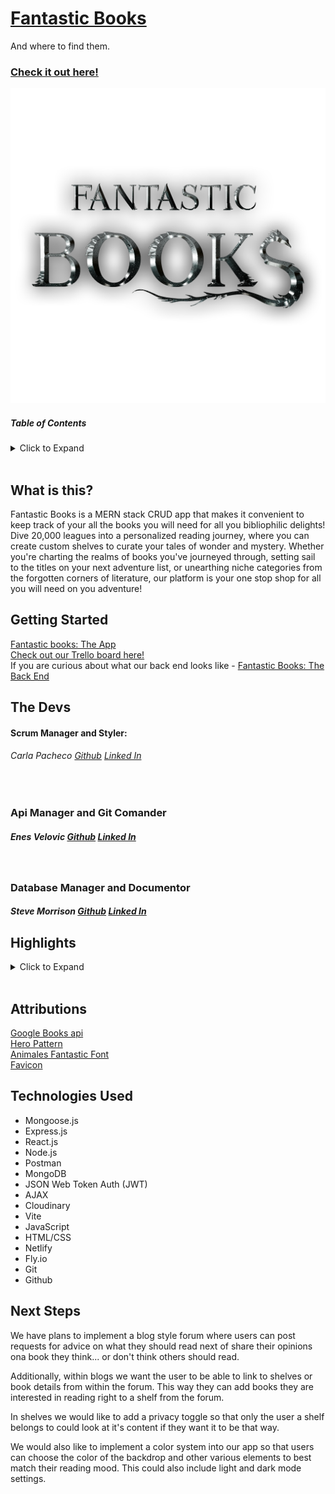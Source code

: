 # [Fantastic Books](https://fantastic-books.netlify.app/)
<p>And where to find them.</p>

### [Check it out here!](https://fantastic-books.netlify.app/)



<img src="public/assets/fantastic-books-logo.png">

##### Table of Contents
<details>
<summary> Click to Expand</summary>

- [What is this?](#what-is-this?)
- [Getting Started](#getting-started)
- [The Devs](#the-devs)
- [Highlights](#highlights)
- [Attributions](#attributions)
- [Technologies Used](#technologies-used)
- [Next Steps](#next-steps)

</details>
<br>

## What is this?

Fantastic Books is a MERN stack CRUD app that makes it convenient to keep track of your all the books you will need for all you bibliophilic delights! Dive 20,000 leagues into a personalized reading journey, where you can create custom shelves to curate your tales of wonder and mystery. Whether you're charting the realms of books you've journeyed through, setting sail to the titles on your next adventure list, or unearthing niche categories from the forgotten corners of literature, our platform is your one stop shop for all you will need on you adventure!

## Getting Started
[Fantastic books: The App](https://fantastic-books.netlify.app/)
<br />
[Check out our Trello board here!](https://trello.com/b/AJpyaYO6/fantastic-books-and-where-to-find-them)
<br />
If you are curious about what our back end looks like - [Fantastic Books: The Back End](https://github.com/nonchalamment/magnolia-back-end/)

## The Devs

#### Scrum Manager and Styler:  
###### Carla Pacheco [Github](https://github.com/andrewmorrisondev) [Linked In](https://www.linkedin.com/in/thecarlapacheco/)
<br />

### Api Manager and Git Comander
##### Enes Velovic [Github](https://github.com/nonchalamment) [Linked In](https://www.linkedin.com/in/enesvelovic/)
<br />

### Database Manager and Documentor
##### Steve Morrison [Github](https://github.com/trentonwahr) [Linked In](https://www.linkedin.com/in/steven-ansman-morrison/)

## Highlights

<details>
<summary> Click to Expand</summary>

###### Carla: 
```dotnetcli
await Profile.populate(newComment, { path: 'commenter' })
    const existingBook = await Book.findOne({ googleId: bookDetails.googleId })
    // const profile = await Profile.findById(req.user.profile)
    if (existingBook) {
      existingBook.comments.push(newComment);
      await existingBook.save();
    } else {
      const newBook = new Book({
        title: bookDetails.title ? bookDetails.title : '',
        subtitle: bookDetails.subtitle ? bookDetails.subtitle : '',
        authors : bookDetails.authors ? bookDetails.authors : [],
        cover: bookDetails.cover ? bookDetails.cover : '',
        published: bookDetails.published ? bookDetails.published : '',
        description: bookDetails.description ? bookDetails.description : '',
        pages: bookDetails.pages ? bookDetails.pages : 0,
        categories: bookDetails.categories ? bookDetails.categories : [],
        url: bookDetails.url ? bookDetails.url : '',
        googleId: bookDetails.googleId,
        comments: [newComment]
      })

      newBook.comments.push(newComment)
      await newBook.save();
    }
    console.log('BOOKDETAILS:',bookDetails)
    console.log('waffle', newComment)
    console.log('SHOWS NEWCOMMENT COMMENTER', newComment.commenter)
    // newComment.commenter = profile
    res.status(201).json(newComment);
  } catch (err) {
    console.log(err);
    res.status(500).json(err);
  }
```

###### Enes:

###### Steve: Landing.module.css
```
.landingTitle {
  background-color: #242424; 
  border-radius: 10px;
  width: 80%;
  -webkit-background-clip: text;
  -webkit-text-fill-color: transparent;
  animation: fade 2s ease-in;
}

@keyframes fade {
  0% {
    opacity: 0;
  }
  100% {
    opacity: 1;
  }
}

.landingSubTitle {
  background: #c90205;
  font-family:'Times New Roman', Times, serif;
  font-size: 32px;
  margin-bottom: 200px;
  -webkit-background-clip: text;
  -webkit-text-fill-color: transparent;
  animation: slowFade 4s ease-in;
}

@keyframes slowFade {
  0% {
    opacity: 0;
  }
  50% {
    opacity: 0;
  }
  100% {
    opacity: 1;
  }
}
```
</details>
<br>

## Attributions
[Google Books api](https://developers.google.com/books)  
[Hero Pattern](https://heropatterns.com/)  
[Animales Fantastic Font](https://www.fontspace.com/category/fantastic-beasts-and-where-to-find-them)  
[Favicon](https://www.flaticon.com/free-icons/thunder)


## Technologies Used
<ul>
  <li>Mongoose.js</li>
  <li>Express.js</li>
  <li>React.js</li>
  <li>Node.js</li>
  <li>Postman</li>
  <li>MongoDB</li>
  <li>JSON Web Token Auth (JWT)</li>
  <li>AJAX</li>
   <li>Cloudinary</li>
  <li>Vite</li>
  <li>JavaScript</li>
  <li>HTML/CSS</li>
  <li>Netlify</li>
  <li>Fly.io</li>
  <li>Git</li>
  <li>Github</li>
</ul>

## Next Steps
We have plans to implement a blog style forum where users can post requests for advice on what they should read next of share their opinions ona book they think... or don't think others should read. 

Additionally, within blogs we want the user to be able to link to shelves or book details from within the forum. This way they can add books they are interested in reading right to a shelf from the forum.

In shelves we would like to add a privacy toggle so that only the user a shelf belongs to could look at it's content if they want it to be that way.

We would also like to implement a color system into our app so that users can choose the color of the backdrop and other various elements to best match their reading mood. This could also include light and dark mode settings.
